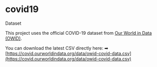 # covid19
 Dataset

This project uses the official COVID-19 dataset from [Our World in Data (OWID)](https://ourworldindata.org/covid-deaths).

You can download the latest CSV directly here:
➡ [https://covid.ourworldindata.org/data/owid-covid-data.csv](https://covid.ourworldindata.org/data/owid-covid-data.csv)
